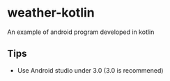 # weather-kotlin

An example of android program developed in kotlin

## Tips

- Use Android studio under 3.0 (3.0 is recommened)

